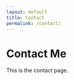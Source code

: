 ```yaml
---
layout: default
title: Contact
permalink: /contact/
---
```


# Contact Me
This is the contact page.

